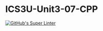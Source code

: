 # ICS3U-Unit3-07-CPP

[![GitHub's Super Linter](https://github.com/Seti-Ngabo/ICS3U-Unit3-07-CPP/workflows/GitHub's%20Super%20Linter/badge.svg)](https://github.com/Seti-Ngabo/ICS3U-Unit3-07-CPP/actions)
